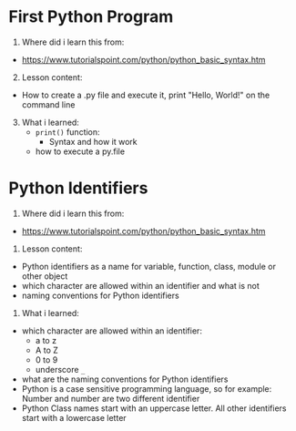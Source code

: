 # First Python Program
1. Where did i learn this from:
  - https://www.tutorialspoint.com/python/python_basic_syntax.htm
2. Lesson content:
  - How to create a .py file and execute it, print "Hello, World!" on the command line
3. What i learned:
    - ```print()``` function:
      - Syntax and how it work
    - how to execute a py.file
# Python Identifiers
1. Where did i learn this from:
  - https://www.tutorialspoint.com/python/python_basic_syntax.htm
1. Lesson content:
  - Python identifiers as a name for variable, function, class, module or other object
  - which character are allowed within an identifier and what is not
  - naming conventions for Python identifiers
1. What i learned:
  - which character are allowed within an identifier:
    -  a to z
    -  A to Z
    -  0 to 9
    -  underscore ```_```
  - what are the naming conventions for Python identifiers
  - Python is a case sensitive programming language, so for example: Number and number are two different identifier
  - Python Class names start with an uppercase letter. All other identifiers start with a lowercase letter